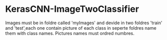 # KerasCNN-ImageTwoClassifier

Images must be in foldre called 'myImages' and devide in two foldres 'train' and 'test',each one contain picture of each class in seperte foldres
name them with class names. Pictures names must ordred numbres. 
